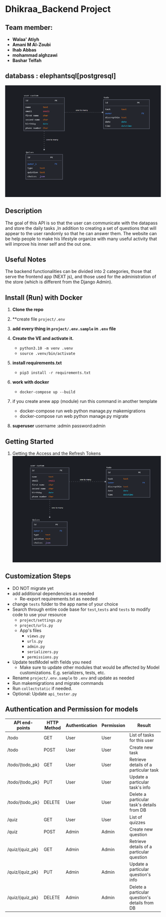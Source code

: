 # Dhikraa_Backend Project

## Team member:
* **Walaa' Atiyh**
* **Amani M Al-Zoubi**
* **Ihab Abbas**
* **mohammad alghzawi**
* **Bashar Telfah**

## databass : elephantsql[postgresql]


![image](./assets/database.png)

## Description

The goal of this API is so that the user can communicate with the datapass and store the daily tasks ,In addition to creating a set of questions that will appear to the user randomly so that he can answer them.
The website can be help people to make his lifestyle organize with many useful activity that will improve his inner self and the out one.


## Useful Notes
The backend functionalities can be divided into 2 categories, those that serve the frontend app (NEXT js), and those used for the administration of the store (which is different from the Django Admin).

## Install (Run) with Docker

1. **Clone the repo**
2. **create  file `project/.env`
3. **add every thing in  `project/.env.sample` in `.env` file**
4. **Create the VE and activate it.**
   * `python3.10 -m venv .venv `
   * `source .venv/bin/activate`

5. **install requirements.txt**

    * `pip3 install -r requirements.txt`

6. **work with docker**
   * `docker-compose up --build`

7. if you create anew app (module) run this command in another template
   * docker-compose run web python manage.py makemigrations
   * docker-compose run web python manage.py migrate

8. **superuser**
    username :admin
    password:admin


## Getting Started
1. Getting the Access and the Refresh Tokens
   ![image](./assets/database.png)





## Customization Steps

- DO NOT migrate yet
- add additional dependencies as needed
  - Re-export requirements.txt as needed
- change `tests` folder to the app name of your choice
- Search through entire code base for `test`,`tests` and `tests` to modify code to use your resource
  - `project/settings.py`
  - `project/urls.py`
  - App's files
    - `views.py`
    - `urls.py`
    - `admin.py`
    - `serializers.py`
    - `permissions.py`
- Update testModel with fields you need
  - Make sure to update other modules that would be affected by Model customizations. E.g. serializers, tests, etc.
- Rename `project/.env.sample` to `.env` and update as needed
- Run makemigrations and migrate commands
- Run `collectstatic` if needed.
- Optional: Update `api_tester.py`

## Authentication and Permission for models

| API end-points        | HTTP Method   | Authentication  | Permission  | Result                                       |
|---------------------- |-------------  |------------   |------------  |------------------------------------------    |
| /todo             | GET           | User          | User         | List of tasks for this user                         |
| /todo             | POST          | User          | User         | Create new task                           |
| /todo/{todo_pk}| GET           | User          | User         | Retrieve details of a particular task       |
| /todo/{todo_pk}| PUT           | User         | User        | Update a particular task's info       |
| /todo/{todo_pk}| DELETE        | User         | User        | Delete a particular task's details from DB  |
| /quiz             | GET           | User          | User         | List of quizzes                             |
| /quiz             | POST          | Admin          | Admin         | Create new question                           |
| /quiz/{quiz_pk}| GET           | Admin          | Admin         | Retrieve details of a particular question       |
| /quiz/{quiz_pk}| PUT           | Admin         | Admin        | Update a particular question's info       |
| /quiz/{quiz_pk}| DELETE        | Admin         | Admin        | Delete a particular question's details from DB  |
